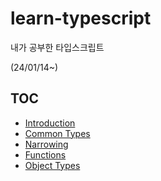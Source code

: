 # learn-typescript
내가 공부한 타입스크립트

(24/01/14~)



## TOC

- [Introduction](https://github.com/leegwae/learn-typescript/blob/main/introduction.md)
- [Common Types](https://github.com/leegwae/learn-typescript/blob/main/common-types.md)
- [Narrowing](https://github.com/leegwae/learn-typescript/blob/main/narrowing.md)
- [Functions](https://github.com/leegwae/learn-typescript/blob/main/functions.md)
- [Object Types](https://github.com/leegwae/learn-typescript/blob/main/object-types.md)
